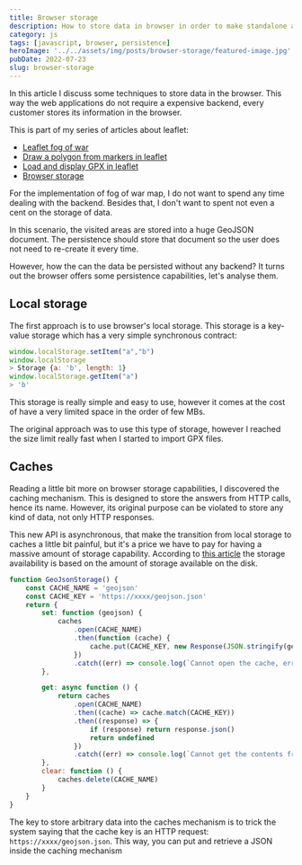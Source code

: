 ```yaml
---
title: Browser storage
description: How to store data in browser in order to make standalone apps without backend. This articles explores using browser localstorage and caches.
category: js
tags: [javascript, browser, persistence]
heroImage: '../../assets/img/posts/browser-storage/featured-image.jpg'
pubDate: 2022-07-23
slug: browser-storage
---
```


In this article I discuss some techniques to store data in the browser. This way the web applications do not require a expensive backend, every customer stores its information in the browser.

This is part of my series of articles about leaflet:

- <a href="/leaflet-fog-of-war">Leaflet fog of war</a>
- <a href="/leaflet-draw-polygon-markers">Draw a polygon from markers in leaflet</a>
- <a href="/leaflet-load-gpx">Load and display GPX in leaflet</a>
- <a href="/browser-storage">Browser storage</a>

For the implementation of fog of war map, I do not want to spend any time dealing with the backend. Besides that, I don't want to spent not even a cent on the storage of data.

In this scenario, the visited areas are stored into a huge GeoJSON document. The persistence should store that document so the user does not need to re-create it every time.

However, how the can the data be persisted without any backend? It turns out the browser offers some persistence capabilities, let's analyse them.

## Local storage

The first approach is to use browser's local storage. This storage is a key-value storage which has a very simple synchronous contract:

```javascript
window.localStorage.setItem("a","b")
window.localStorage
> Storage {a: 'b', length: 1}
window.localStorage.getItem("a")
> 'b'
```

This storage is really simple and easy to use, however it comes at the cost of have a very limited space in the order of few MBs.

The original approach was to use this type of storage, however I reached the size limit really fast when I started to import GPX files.

## Caches

Reading a little bit more on browser storage capabilities, I discovered the caching mechanism. This is designed to store the answers from HTTP calls, hence its name. However, its original purpose can be violated to store any kind of data, not only HTTP responses.

This new API is asynchronous, that make the transition from local storage to caches a little bit painful, but it's a price we have to pay for having a massive amount of storage capability. According to <a href="https://web.dev/cache-api-quick-guide/">this article</a> the storage availability is based on the amount of storage available on the disk.

```javascript
function GeoJsonStorage() {
	const CACHE_NAME = 'geojson'
	const CACHE_KEY = 'https://xxxx/geojson.json'
	return {
		set: function (geojson) {
			caches
				.open(CACHE_NAME)
				.then(function (cache) {
					cache.put(CACHE_KEY, new Response(JSON.stringify(geojson)))
				})
				.catch((err) => console.log(`Cannot open the cache, error: ${err}`))
		},

		get: async function () {
			return caches
				.open(CACHE_NAME)
				.then((cache) => cache.match(CACHE_KEY))
				.then((response) => {
					if (response) return response.json()
					return undefined
				})
				.catch((err) => console.log(`Cannot get the contents from the cache, error: ${err}`))
		},
		clear: function () {
			caches.delete(CACHE_NAME)
		}
	}
}
```

The key to store arbitrary data into the caches mechanism is to trick the system saying that the cache key is an HTTP request: `https://xxxx/geojson.json`. This way, you can put and retrieve a JSON inside the caching mechanism
